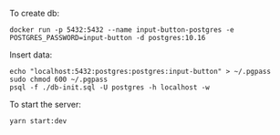 To create db: 
```
docker run -p 5432:5432 --name input-button-postgres -e POSTGRES_PASSWORD=input-button -d postgres:10.16
```

Insert data:
```
echo "localhost:5432:postgres:postgres:input-button" > ~/.pgpass
sudo chmod 600 ~/.pgpass
psql -f ./db-init.sql -U postgres -h localhost -w
```

To start the server:
```
yarn start:dev
```